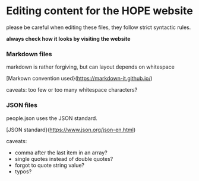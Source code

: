 # Editing content for the HOPE website

please be careful when editing these files, they follow strict syntactic rules.

__always check how it looks by visiting the website__

### Markdown files

markdown is rather forgiving, but can layout depends on whitespace

[Markown convention used}(https://markdown-it.github.io/)

caveats: too few or too many whitespace characters?

### JSON files

people.json uses the JSON standard.

[JSON standard}(https://www.json.org/json-en.html)

caveats: 
  - comma after the last item in an array?
  - single quotes instead of double quotes?
  - forgot to quote string value?
  - typos?
